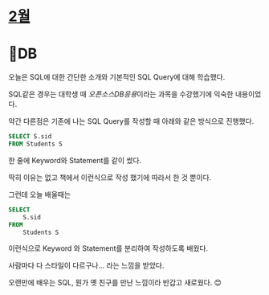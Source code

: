 # [2월](../2023_02/2023_02_list.md)

# 📔DB

오늘은 SQL에 대한 간단한 소개와 기본적인 SQL Query에 대해 학습했다.

SQL같은 경우는 대학생 때 *오픈소스DB응용*이라는 과목을 수강했기에 익숙한 내용이었다.

약간 다른점은 기존에 나는  SQL Query를 작성할 때 아래와 같은 방식으로 진행했다.

```SQL
SELECT S.sid
FROM Students S
```

한 줄에 Keyword와 Statement를 같이 썼다.

딱히 이유는 없고 책에서 이런식으로 작성 했기에 따라서 한 것 뿐이다.

그런데 오늘 배울때는

```SQL
SELECT
    S.sid
FROM
    Students S
```

이런식으로 Keyword 와 Statement를 분리하여 작성하도록 배웠다.

사람마다 다 스타일이 다르구나... 라는 느낌을 받았다.

오랜만에 배우는 SQL, 뭔가 옛 친구를 만난 느낌이라 반갑고 새로웠다. 😊
